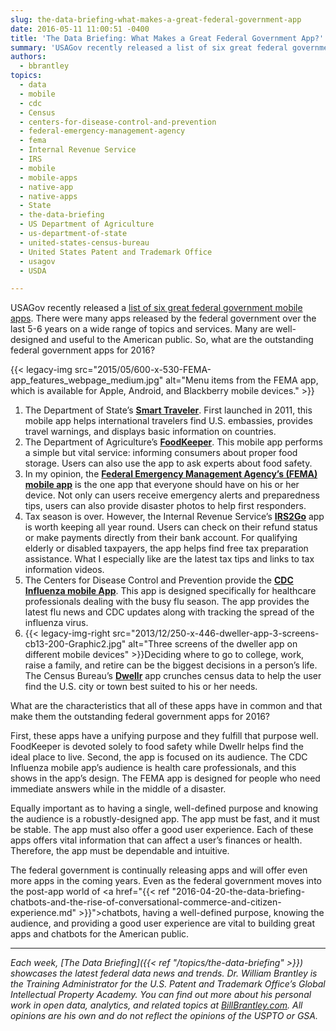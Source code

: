 ```yaml
---
slug: the-data-briefing-what-makes-a-great-federal-government-app
date: 2016-05-11 11:00:51 -0400
title: 'The Data Briefing: What Makes a Great Federal Government App?'
summary: 'USAGov recently released a list of six great federal government mobile apps. There were many apps released by the federal government over the last 5-6 years on a wide range of topics and services. Many are well-designed and useful to the American public. So, what are the outstanding federal government apps for 2016?'
authors:
  - bbrantley
topics:
  - data
  - mobile
  - cdc
  - Census
  - centers-for-disease-control-and-prevention
  - federal-emergency-management-agency
  - fema
  - Internal Revenue Service
  - IRS
  - mobile
  - mobile-apps
  - native-app
  - native-apps
  - State
  - the-data-briefing
  - US Department of Agriculture
  - us-department-of-state
  - united-states-census-bureau
  - United States Patent and Trademark Office
  - usagov
  - USDA

---
```


USAGov recently released a <a href="http://www.prnewswire.com/news-releases/discover-six-of-the-governments-best-mobile-apps-300236300.html" target="_blank">list of six great federal government mobile apps</a>. There were many apps released by the federal government over the last 5-6 years on a wide range of topics and services. Many are well-designed and useful to the American public. So, what are the outstanding federal government apps for 2016?

{{< legacy-img src="2015/05/600-x-530-FEMA-app_features_webpage_medium.jpg" alt="Menu items from the FEMA app, which is available for Apple, Android, and Blackberry mobile devices." >}}

  1. The Department of State’s <a href="http://www.state.gov/r/pa/ei/rls/dos/165020.htm" target="_blank"><strong>Smart Traveler</strong></a>. First launched in 2011, this mobile app helps international travelers find U.S. embassies, provides travel warnings, and displays basic information on countries.
  2. The Department of Agriculture’s **<a href="http://www.foodsafety.gov/keep/foodkeeperapp/" target="_blank">FoodKeeper</a>**. This mobile app performs a simple but vital service: informing consumers about proper food storage. Users can also use the app to ask experts about food safety.
  3. In my opinion, the <a href="http://www.fema.gov/mobile-app" target="_blank"><strong>Federal Emergency Management Agency’s (FEMA) mobile app</strong></a> is the one app that everyone should have on his or her device. Not only can users receive emergency alerts and preparedness tips, users can also provide disaster photos to help first responders.
  4. Tax season is over. However, the Internal Revenue Service’s <a href="https://www.irs.gov/uac/IRS2GoApp" target="_blank"><strong>IRS2Go</strong></a> app is worth keeping all year round. Users can check on their refund status or make payments directly from their bank account. For qualifying elderly or disabled taxpayers, the app helps find free tax preparation assistance. What I especially like are the latest tax tips and links to tax information videos.
  5. The Centers for Disease Control and Prevention provide the **<a href="http://www.cdc.gov/flu/apps/cdc-influenza-hcp.html" target="_blank">CDC Influenza mobile App</a>**. This app is designed specifically for healthcare professionals dealing with the busy flu season. The app provides the latest flu news and CDC updates along with tracking the spread of the influenza virus.
  6. {{< legacy-img-right src="2013/12/250-x-446-dweller-app-3-screens-cb13-200-Graphic2.jpg" alt="Three screens of the dweller app on different mobile devices" >}}Deciding where to go to college, work, raise a family, and retire can be the biggest decisions in a person’s life. The Census Bureau’s <a href="https://www.census.gov/mobile/dwellr/" target="_blank"><strong>Dwellr</strong></a> app crunches census data to help the user find the U.S. city or town best suited to his or her needs.

What are the characteristics that all of these apps have in common and that make them the outstanding federal government apps for 2016?

First, these apps have a unifying purpose and they fulfill that purpose well. FoodKeeper is devoted solely to food safety while Dwellr helps find the ideal place to live. Second, the app is focused on its audience. The CDC Influenza mobile app’s audience is health care professionals, and this shows in the app’s design. The FEMA app is designed for people who need immediate answers while in the middle of a disaster.

Equally important as to having a single, well-defined purpose and knowing the audience is a robustly-designed app. The app must be fast, and it must be stable. The app must also offer a good user experience. Each of these apps offers vital information that can affect a user’s finances or health. Therefore, the app must be dependable and intuitive.

The federal government is continually releasing apps and will offer even more apps in the coming years. Even as the federal government moves into the post-app world of <a href="{{< ref "2016-04-20-the-data-briefing-chatbots-and-the-rise-of-conversational-commerce-and-citizen-experience.md" >}}">chatbots</a>, having a well-defined purpose, knowing the audience, and providing a good user experience are vital to building great apps and chatbots for the American public.

***

_Each week, [The Data Briefing]({{< ref "/topics/the-data-briefing" >}}) showcases the latest federal data news and trends. Dr. William Brantley is the Training Administrator for the U.S. Patent and Trademark Office’s Global Intellectual Property Academy. You can find out more about his personal work in open data, analytics, and related topics at [BillBrantley.com](http://billbrantley.com/). All opinions are his own and do not reflect the opinions of the USPTO or GSA._
